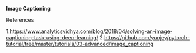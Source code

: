 **Image Captioning**
  
 References
 
 1.https://www.analyticsvidhya.com/blog/2018/04/solving-an-image-captioning-task-using-deep-learning/
 2.https://github.com/yunjey/pytorch-tutorial/tree/master/tutorials/03-advanced/image_captioning
